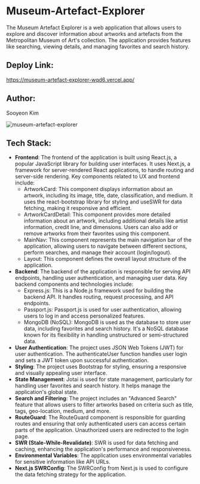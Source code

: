 # Museum-Artefact-Explorer

The Museum Artefact Explorer is a web application that allows users to explore and discover information about artworks and artefacts from the Metropolitan Museum of Art's collection. The application provides features like searching, viewing details, and managing favorites and search history.

## Deploy Link: 
https://museum-artefact-explorer-wqd6.vercel.app/

## Author: 
Sooyeon Kim

![museum-artefact-explorer](https://github.com/sookimm/Museum-Artefact-Explorer/assets/105490589/68cbb6ce-d7c8-4b1d-8766-a9ba5069f90d)


## Tech Stack:
- **Frontend**: The frontend of the application is built using React.js, a popular JavaScript library for building user interfaces. It uses Next.js, a framework for server-rendered React applications, to handle routing and server-side rendering. Key components related to UX and frontend include:
  + ArtworkCard: This component displays information about an artwork, including its image, title, date, classification, and medium. It uses the react-bootstrap library for styling and useSWR for data fetching, making it responsive and efficient.
  + ArtworkCardDetail: This component provides more detailed information about an artwork, including additional details like artist information, credit line, and dimensions. Users can also add or remove artworks from their favorites using this       component.
  + MainNav: This component represents the main navigation bar of the application, allowing users to navigate between different sections, perform searches, and manage their account (login/logout).
  + Layout: This component defines the overall layout structure of the application.
- **Backend**: The backend of the application is responsible for serving API endpoints, handling user authentication, and managing user data. Key backend components and technologies include:
  + Express.js: This is a Node.js framework used for building the backend API. It handles routing, request processing, and API endpoints.
  + Passport.js: Passport.js is used for user authentication, allowing users to log in and access personalized features.
  + MongoDB (NoSQL): MongoDB is used as the database to store user data, including favorites and search history. It's a NoSQL database known for its flexibility in handling unstructured or semi-structured data.
- **User Authentication**: The project uses JSON Web Tokens (JWT) for user authentication. The authenticateUser function handles user login and sets a JWT token upon successful authentication.
- **Styling**: The project uses Bootstrap for styling, ensuring a responsive and visually appealing user interface.
- **State Management**: Jotai is used for state management, particularly for handling user favorites and search history. It helps manage the application's global state.
- **Search and Filtering**: The project includes an "Advanced Search" feature that allows users to filter artworks based on criteria such as title, tags, geo-location, medium, and more.
- **RouteGuard**: The RouteGuard component is responsible for guarding routes and ensuring that only authenticated users can access certain parts of the application. Unauthorized users are redirected to the login page.
- **SWR (Stale-While-Revalidate)**: SWR is used for data fetching and caching, enhancing the application's performance and responsiveness.
- **Environmental Variables**: The application uses environmental variables for sensitive information like API URLs.
- **Next.js SWRConfig**: The SWRConfig from Next.js is used to configure the data fetching strategy for the application.
